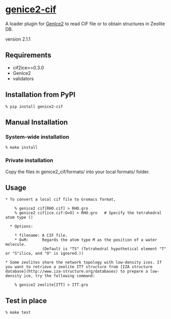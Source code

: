 # [genice2-cif](https://github.com/vitroid/genice-cif/)

A loader plugin for [GenIce2](https://github.com/vitroid/GenIce) to read CIF file or to obtain structures in Zeolite DB.

version 2.1.1

## Requirements


* cif2ice>=0.3.0
* GenIce2
* validators

## Installation from PyPI

```shell
% pip install genice2-cif
```

## Manual Installation

### System-wide installation

```shell
% make install
```

### Private installation

Copy the files in genice2_cif/formats/ into your local formats/ folder.

## Usage
        
    * To convert a local cif file to Gromacs format,

        % genice2 cif[RHO.cif] > RHO.gro
        % genice2 cif[ice.cif:O=O] > RHO.gro   # Specify the tetrahedral atom type ()

      * Options:

        * filename: A CIF file.
        * O=M:      Regards the atom type M as the position of a water molecule.
                    (Default is "TS" (Tetrahedral hypothetical element "T" or "S"ilica, and "O" is ignored.))

    * Some zeolites share the network topology with low-density ices. If you want to retrieve a zeolite ITT structure from [IZA structure database](http://www.iza-structure.org/databases) to prepare a low-density ice, try the following command:

        % genice2 zeolite[ITT] > ITT.gro

## Test in place

```shell
% make test
```

